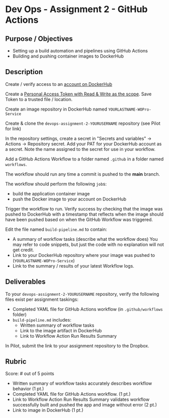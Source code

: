 # Dev Ops - Assignment 2 - GitHub Actions

## Purpose / Objectives

- Setting up a build automation and pipelines using GitHub Actions
- Building and pushing container images to DockerHub

## Description

Create / verify access to an [account on DockerHub](https://hub.docker.com/)

Create a [Personal Access Token with Read & Write as the scope](https://docs.docker.com/security/for-developers/access-tokens/).  Save Token to a trusted file / location.

Create an image repository in DockerHub named `YOURLASTNAME-WOPro-Service`

Create & clone the `devops-assignment-2-YOURUSERNAME` repository (see Pilot for link)

In the repository settings, create a secret in "Secrets and variables" -> Actions -> Repository secret.  Add your PAT for your DockerHub account as a secret.  Note the name assigned to the secret for use in your workflow.

Add a GitHub Actions Workflow to a folder named `.github` in a folder named `workflows`.

The workflow should run any time a commit is pushed to the **main** branch.

The workflow should perform the following `job`s:
- build the application container image
- push the Docker image to your account on DockerHub

Trigger the workflow to run. Verify success by checking that the image was pushed to DockerHub with a timestamp that reflects when the image should have been pushed based on when the GitHub Workflow was triggered.

Edit the file named `build-pipeline.md` to contain:
- A summary of workflow tasks (describe what the workflow does)  You may refer to code snippets, but just the code with no explanation will not get credit.
- Link to your DockerHub repository where your image was pushed to (`YOURLASTNAME-WOPro-Service`)
- Link to the summary / results of your latest Workflow logs.

## Deliverables

To your `devops-assignment-2-YOURUSERNAME` repository, verify the following files exist per assignment taskings:

- Completed YAML file for GitHub Actions workflow (in `.github/workflows` folder)
- `build-pipeline.md` includes:
  - Written summary of workflow tasks
  - Link to the image artifact in DockerHub
  - Link to Workflow Action Run Results Summary

In Pilot, submit the link to your assignment repository to the Dropbox.

## Rubric

Score: # out of 5 points

- Written summary of workflow tasks accurately describes workflow behavior (1 pt.)
- Completed YAML file for GitHub Actions workflow. (1 pt.)
- Link to Workflow Action Run Results Summary validates workflow successfully built and pushed the app and image without error (2 pt.)
- Link to image in DockerHub (1 pt.)

